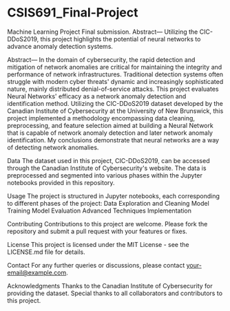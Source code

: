 # CSIS691_Final-Project
Machine Learning Project Final submission.  Abstract— Utilizing the CIC-DDoS2019, this project highlights the potential of neural networks to advance anomaly detection systems.


Abstract— In the domain of cybersecurity, the rapid detection and mitigation of network anomalies are critical for maintaining the integrity and performance of network infrastructures. Traditional detection systems often struggle with modern cyber threats' dynamic and increasingly sophisticated nature, mainly distributed denial-of-service attacks. This project evaluates Neural Networks' efficacy as a network anomaly detection and identification method. Utilizing the CIC-DDoS2019 dataset developed by the Canadian Institute of Cybersecurity at the University of New Brunswick, this project implemented a methodology encompassing data cleaning, preprocessing, and feature selection aimed at building a Neural Network that is capable of network anomaly detection and later network anomaly identification. My conclusions demonstrate that neural networks are a way of detecting network anomalies. 


Data
The dataset used in this project, CIC-DDoS2019, can be accessed through the Canadian Institute of Cybersecurity's website. The data is preprocessed and segmented into various phases within the Jupyter notebooks provided in this repository.

Usage
The project is structured in Jupyter notebooks, each corresponding to different phases of the project:
Data Exploration and Cleaning
Model Training
Model Evaluation
Advanced Techniques Implementation

Contributing
Contributions to this project are welcome. Please fork the repository and submit a pull request with your features or fixes.

License
This project is licensed under the MIT License - see the LICENSE.md file for details.

Contact
For any further queries or discussions, please contact your-email@example.com.

Acknowledgments
Thanks to the Canadian Institute of Cybersecurity for providing the dataset.
Special thanks to all collaborators and contributors to this project.
